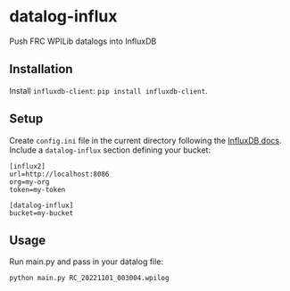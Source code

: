 # datalog-influx
Push FRC WPILib datalogs into InfluxDB

## Installation

Install `influxdb-client`: `pip install influxdb-client`.

## Setup

Create `config.ini` file in the current directory following the [InfluxDB docs](https://github.com/influxdata/influxdb-client-python#via-file). Include a `datalog-influx` section defining your bucket:
```
[influx2]
url=http://localhost:8086
org=my-org
token=my-token

[datalog-influx]
bucket=my-bucket
```

## Usage

Run main.py and pass in your datalog file:
```
python main.py RC_20221101_003004.wpilog
```
